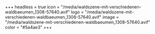 +++
headless = true
icon = "/media/waldszene-mit-verschiedenen-waldbaeumen_1308-57640.avif"
logo = "/media/waldszene-mit-verschiedenen-waldbaeumen_1308-57640.avif"
image = "/media/waldszene-mit-verschiedenen-waldbaeumen_1308-57640.avif"
color = "#5a4ae3"
+++
